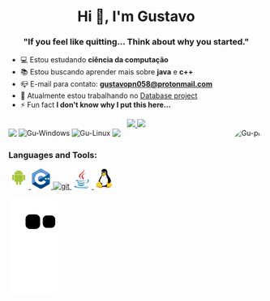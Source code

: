 <h1 align="center">Hi 👋, I'm Gustavo</h1>
<h3 align="center">"If you feel like quitting... Think about why you started."</h3>

- 💻 Estou estudando **ciência da computação**
- 📚 Estou buscando aprender mais sobre **java** e **c++**
- 📪 E-mail para contato: **gustavopn058@protonmail.com**
- 🔭 Atualmente estou trabalhando no [Database project](https://github.com/Gustheou/IA-Eventos)
- ⚡ Fun fact **I don't know why I put this here...**

<div align="center">
  <a href="https://github.com/Gustheou">
  <img height="140em" src="https://github-readme-stats.vercel.app/api?username=gustheou&show_icons=true&theme=dark&include_all_commits=true&count_private=true"/>
  <img height="140em" src="https://github-readme-stats.vercel.app/api/top-langs/?username=gustheou&layout=compact&langs_count=7&theme=dark"/>
</div>

<div> 
  <a href="https://media.discordapp.net/attachments/371494903349510144/906573097312845864/unknown.png" target="_blank"><img src="https://img.shields.io/badge/Discord-7289DA?style=for-the-badge&logo=discord&logoColor=white" target="_blank"></a>
  <img align="top" alt="Gu-Windows" height="28" width="90" src="https://img.shields.io/badge/Windows-0078D6?style=for-the-badge&logo=windows&logoColor=white">
  <img align="top" alt="Gu-Linux" height="28" width="120" src="https://img.shields.io/badge/Manjaro_Linux-239120?style=for-the-badge&logo=manjaro&logoColor=white">
  <a href="https://www.twitch.tv/novatosoul" target="_blank"><img src="https://img.shields.io/badge/Twitch-9146FF?style=for-the-badge&logo=twitch&logoColor=white" target="_blank"></a>
<img align="right" alt="Gu-pic" height="150" style="border-radius:50px;" src="https://media.discordapp.net/attachments/371494903349510144/981013833034383370/output-onlinegiftool.gif?width=423&height=423">

<h3 align="left">Languages and Tools:</h3>
<p align="left"> <a href="https://developer.android.com" target="_blank" rel="noreferrer"> <img src="https://raw.githubusercontent.com/devicons/devicon/master/icons/android/android-original-wordmark.svg" alt="android" width="40" height="40"/> </a> <a href="https://www.w3schools.com/cpp/" target="_blank" rel="noreferrer"> <img src="https://raw.githubusercontent.com/devicons/devicon/master/icons/cplusplus/cplusplus-original.svg" alt="cplusplus" width="40" height="40"/> </a> <a href="https://git-scm.com/" target="_blank" rel="noreferrer"> <img src="https://www.vectorlogo.zone/logos/git-scm/git-scm-icon.svg" alt="git" width="40" height="40"/> </a> <a href="https://www.java.com" target="_blank" rel="noreferrer"> <img src="https://raw.githubusercontent.com/devicons/devicon/master/icons/java/java-original.svg" alt="java" width="40" height="40"/> </a> <a href="https://www.linux.org/" target="_blank" rel="noreferrer"> <img src="https://raw.githubusercontent.com/devicons/devicon/master/icons/linux/linux-original.svg" alt="linux" width="40" height="40"/> </a> </p>


  
<div> 

  ![Snake animation](https://github.com/Gustheou/Gustheou/blob/output/github-contribution-grid-snake.svg)
 

</div>

